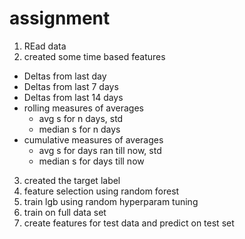 # assignment

1. REad data
2. created some time based features
- Deltas from last day
- Deltas from last 7 days
- Deltas from last 14 days
- rolling measures of averages
  - avg s for n days, std
  - median s for n days
- cumulative measures of averages
  - avg s for days ran till now, std
  - median s for days till now
3. created the target label
4. feature selection using random forest 
5. train lgb using random hyperparam tuning
6. train on full data set 
7. create features for test data and predict on test set


